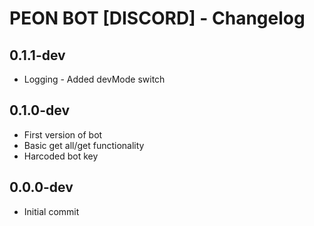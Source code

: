 # PEON BOT [DISCORD] - Changelog

## 0.1.1-dev

- Logging - Added devMode switch

## 0.1.0-dev

- First version of bot
- Basic get all/get functionality
- Harcoded bot key 

## 0.0.0-dev

- Initial commit
